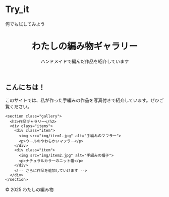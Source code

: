 # Try_it
何でも試してみよう
<!DOCTYPE html>
<html lang="ja">
<head>
  <meta charset="UTF-8">
  <meta name="viewport" content="width=device-width, initial-scale=1.0">
  <title>編み物ギャラリー</title>
  <link rel="stylesheet" href="style.css">
</head>
<body>
  <header>
    <h1>わたしの編み物ギャラリー</h1>
    <p>ハンドメイドで編んだ作品を紹介しています</p>
  </header>

  <main>
    <section class="intro">
      <h2>こんにちは！</h2>
      <p>このサイトでは、私が作った手編みの作品を写真付きで紹介しています。ぜひご覧ください。</p>
    </section>

    <section class="gallery">
      <h2>作品ギャラリー</h2>
      <div class="items">
        <div class="item">
          <img src="img/item1.jpg" alt="手編みのマフラー">
          <p>ウールのやわらかいマフラー</p>
        </div>
        <div class="item">
          <img src="img/item2.jpg" alt="手編みの帽子">
          <p>ナチュラルカラーのニット帽</p>
        </div>
        <!-- さらに作品を追加していけます -->
      </div>
    </section>
  </main>

  <footer>
    <p>&copy; 2025 わたしの編み物</p>
  </footer>
</body>
</html>
